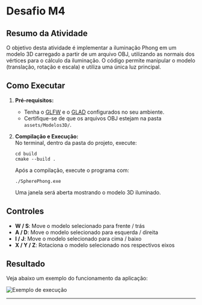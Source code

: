 # Desafio M4
## Resumo da Atividade

O objetivo desta atividade é implementar a iluminação Phong em um modelo 3D carregado a partir de um arquivo OBJ, utilizando as normais dos vértices para o cálculo da iluminação. O código permite manipular o modelo (translação, rotação e escala) e utiliza uma única luz principal.

## Como Executar

1. **Pré-requisitos:**  
   - Tenha o [GLFW](https://www.glfw.org/) e o [GLAD](https://glad.dav1d.de/) configurados no seu ambiente.
   - Certifique-se de que os arquivos OBJ estejam na pasta `assets/Modelos3D/`.

2. **Compilação e Execução:**  
   No terminal, dentro da pasta do projeto, execute:
   ```
   cd build
   cmake --build .
   ```
   Após a compilação, execute o programa com:
   ```
   ./SpherePhong.exe
   ```
   Uma janela será aberta mostrando o modelo 3D iluminado.

## Controles

- **W / S**: Move o modelo selecionado para frente / trás
- **A / D**: Move o modelo selecionado para esquerda / direita
- **I / J**: Move o modelo selecionado para cima / baixo
- **X / Y / Z**: Rotaciona o modelo selecionado nos respectivos eixos

## Resultado

Veja abaixo um exemplo do funcionamento da aplicação:

![Exemplo de execução](M4.gif)

---
